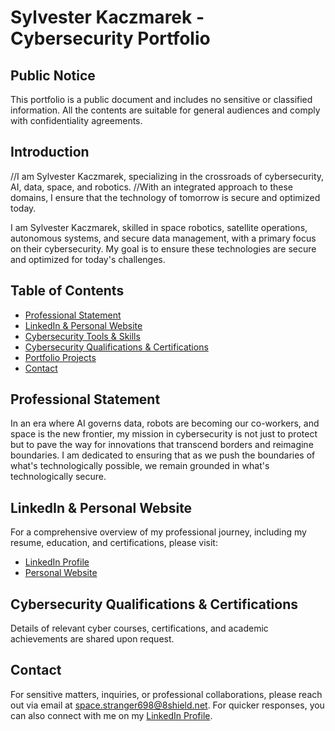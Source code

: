 # Sylvester Kaczmarek - Cybersecurity Portfolio

## Public Notice
This portfolio is a public document and includes no sensitive or classified information. All the contents are suitable for general audiences and comply with confidentiality agreements.

## Introduction

//I am Sylvester Kaczmarek, specializing in the crossroads of cybersecurity, AI, data, space, and robotics. 
//With an integrated approach to these domains, I ensure that the technology of tomorrow is secure and optimized today.

I am Sylvester Kaczmarek, skilled in space robotics, satellite operations, autonomous systems, and secure data management, with a primary focus on their cybersecurity. My goal is to ensure these technologies are secure and optimized for today's challenges.

## Table of Contents

- [Professional Statement](#professional-statement)
- [LinkedIn & Personal Website](#linkedin--personal-website)
- [Cybersecurity Tools & Skills](skills.md)
- [Cybersecurity Qualifications & Certifications](#cybersecurity-qualifications--certifications)
- [Portfolio Projects](projects.md)
- [Contact](#contact)

## Professional Statement

In an era where AI governs data, robots are becoming our co-workers, and space is the new frontier, my mission in cybersecurity is not just to protect but to pave the way for innovations that transcend borders and reimagine boundaries. I am dedicated to ensuring that as we push the boundaries of what's technologically possible, we remain grounded in what's technologically secure.

## LinkedIn & Personal Website

For a comprehensive overview of my professional journey, including my resume, education, and certifications, please visit:
- [LinkedIn Profile](https://www.linkedin.com/in/sylvesterkaczmarek/)
- [Personal Website](http://www.sylvesterkaczmarek.com)

## Cybersecurity Qualifications & Certifications

Details of relevant cyber courses, certifications, and academic achievements are shared upon request.

## Contact

For sensitive matters, inquiries, or professional collaborations, please reach out via email at [space.stranger698@8shield.net](mailto:space.stranger698@8shield.net). For quicker responses, you can also connect with me on my [LinkedIn Profile](https://www.linkedin.com/in/sylvesterkaczmarek/).
